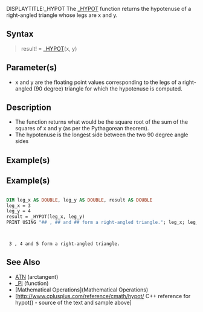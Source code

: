 DISPLAYTITLE:_HYPOT
The [_HYPOT](_HYPOT) function returns the hypotenuse of a right-angled triangle whose legs are x and y.


## Syntax

>  result! = [_HYPOT](_HYPOT)(x, y)


## Parameter(s)

* x and y are the floating point values corresponding to the legs of a right-angled (90 degree) triangle for which the hypotenuse is computed.


## Description

* The function returns what would be the square root of the sum of the squares of x and y (as per the Pythagorean theorem).
* The hypotenuse is the longest side between the two 90 degree angle sides


## Example(s)

## Example(s)


```vb

DIM leg_x AS DOUBLE, leg_y AS DOUBLE, result AS DOUBLE
leg_x = 3
leg_y = 4
result = _HYPOT(leg_x, leg_y)
PRINT USING "## , ## and ## form a right-angled triangle."; leg_x; leg_y; result

```


```text


 3 , 4 and 5 form a right-angled triangle.

```



## See Also

* [ATN](ATN) (arctangent)
* [_PI](_PI) (function)
* [Mathematical Operations](Mathematical Operations)
* [http://www.cplusplus.com/reference/cmath/hypot/ C++ reference for hypot() - source of the text and sample above]




